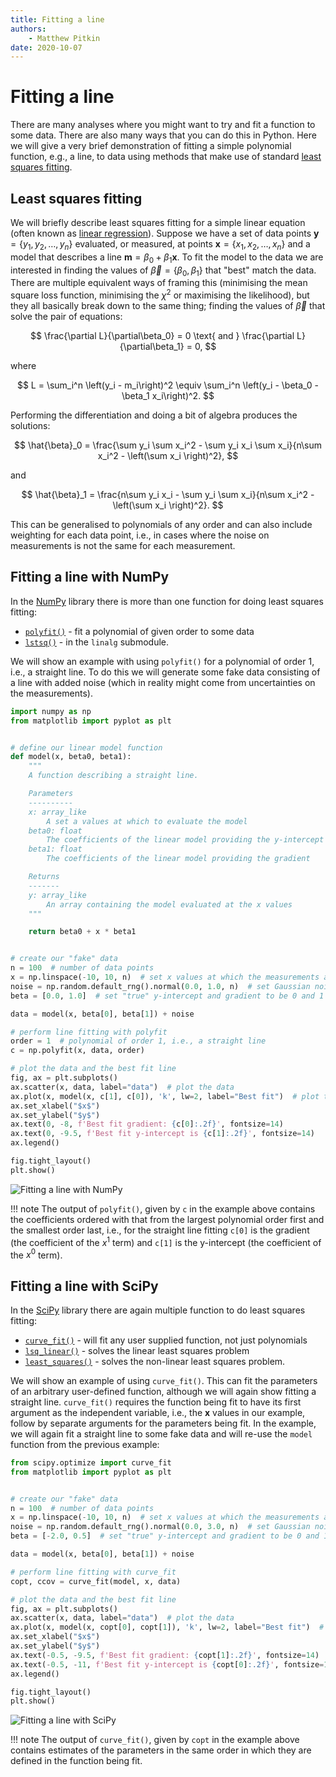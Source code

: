 ```yaml
---
title: Fitting a line
authors:
    - Matthew Pitkin
date: 2020-10-07
---
```


# Fitting a line

There are many analyses where you might want to try and fit a function to some data. There are also
many ways that you can do this in Python. Here we will give a very brief demonstration of fitting a
simple polynomial function, e.g., a line, to data using methods that make use of standard [least
squares fitting](https://en.wikipedia.org/wiki/Least_squares).

## Least squares fitting

We will briefly describe least squares fitting for a simple linear equation (often known as [linear
regression](https://en.wikipedia.org/wiki/Linear_regression)). Suppose we have a set of data points
$\mathbf{y} = \{y_1, y_2, \ldots, y_n\}$ evaluated, or measured, at points $\mathbf{x} = \{x_1, x_2,
\ldots, x_n\}$ and a model that describes a line $\mathbf{m} = \beta_0 + \beta_1 \mathbf{x}$. To fit
the model to the data we are interested in finding the values of $\vec{\beta} = \{\beta_0,
\beta_1\}$ that "best" match the data. There are multiple equivalent ways of framing this
(minimising the mean square loss function, minimising the $\chi^2$ or maximising the likelihood),
but they all basically break down to the same thing; finding the values of $\vec{\beta}$ that solve
the pair of equations:

$$
\frac{\partial L}{\partial\beta_0} = 0 \text{ and } \frac{\partial L}{\partial\beta_1} = 0,
$$

where

$$
L = \sum_i^n \left(y_i - m_i\right)^2 \equiv \sum_i^n \left(y_i - \beta_0 - \beta_1 x_i\right)^2. 
$$

Performing the differentiation and doing a bit of algebra produces the solutions:

$$
\hat{\beta}_0 = \frac{\sum y_i \sum x_i^2 - \sum y_i x_i \sum x_i}{n\sum x_i^2 - \left(\sum x_i \right)^2},
$$

and

$$
\hat{\beta}_1 = \frac{n\sum y_i x_i - \sum y_i \sum x_i}{n\sum x_i^2 - \left(\sum x_i \right)^2}.
$$

This can be generalised to polynomials of any order and can also include weighting for each data
point, i.e., in cases where the noise on measurements is not the same for each measurement.

## Fitting a line with NumPy

In the [NumPy](demo-numpy.md) library there is more than one function for doing least
squares fitting:

* [`polyfit()`](https://numpy.org/doc/stable/reference/generated/numpy.polyfit.html) - fit a
  polynomial of given order to some data
* [`lstsq()`](https://numpy.org/doc/stable/reference/generated/numpy.linalg.lstsq.html#numpy.linalg.lstsq) - in the `linalg` submodule.

We will show an example with using `polyfit()` for a polynomial of order 1, i.e., a straight line.
To do this we will generate some fake data consisting of a line with added noise (which in reality
might come from uncertainties on the measurements).

```python
import numpy as np
from matplotlib import pyplot as plt


# define our linear model function
def model(x, beta0, beta1):
    """
    A function describing a straight line.

    Parameters
    ----------
    x: array_like
        A set a values at which to evaluate the model
    beta0: float
        The coefficients of the linear model providing the y-intercept
    beta1: float
        The coefficients of the linear model providing the gradient

    Returns
    -------
    y: array_like
        An array containing the model evaluated at the x values
    """

    return beta0 + x * beta1


# create our "fake" data
n = 100  # number of data points
x = np.linspace(-10, 10, n)  # set x values at which the measurements are made
noise = np.random.default_rng().normal(0.0, 1.0, n)  # set Gaussian noise with mean of 0 and standard deviation of 1
beta = [0.0, 1.0]  # set "true" y-intercept and gradient to be 0 and 1

data = model(x, beta[0], beta[1]) + noise

# perform line fitting with polyfit
order = 1  # polynomial of order 1, i.e., a straight line
c = np.polyfit(x, data, order)

# plot the data and the best fit line
fig, ax = plt.subplots()
ax.scatter(x, data, label="data")  # plot the data
ax.plot(x, model(x, c[1], c[0]), 'k', lw=2, label="Best fit")  # plot the "best fit" line
ax.set_xlabel("$x$")
ax.set_ylabel("$y$")
ax.text(0, -8, f'Best fit gradient: {c[0]:.2f}', fontsize=14)
ax.text(0, -9.5, f'Best fit y-intercept is {c[1]:.2f}', fontsize=14)
ax.legend()

fig.tight_layout()
plt.show()
```

![Fitting a line with NumPy](img/line_fitting.png)

!!! note
    The output of `polyfit()`, given by `c` in the example above contains the coefficients ordered
    with that from the largest polynomial order first and the smallest order last, i.e., for the
    straight line fitting `c[0]` is the gradient (the coefficient of the $x^1$ term) and `c[1]` is
    the y-intercept (the coefficient of the $x^0$ term).

## Fitting a line with SciPy

In the [SciPy](https://docs.scipy.org/doc/scipy/reference/) library there are again multiple
function to do least squares fitting:

* [`curve_fit()`](https://docs.scipy.org/doc/scipy/reference/generated/scipy.optimize.curve_fit.html) - will fit any user supplied function, not just polynomials
* [`lsq_linear()`](https://docs.scipy.org/doc/scipy/reference/generated/scipy.optimize.lsq_linear.html) - solves the linear least squares problem
* [`least_squares()`](https://docs.scipy.org/doc/scipy/reference/generated/scipy.optimize.least_squares.html) - solves the non-linear least squares problem.

We will show an example of using `curve_fit()`. This can fit the parameters of an arbitrary user-defined
function, although we will again show fitting a straight line. `curve_fit()` requires the
function being fit to have its first argument as the independent variable, i.e., the $\mathbf{x}$
values in our example, follow by separate arguments for the parameters being fit. In the example, we
will again fit a straight line to some fake data and will re-use the `model` function from the
previous example:

```python
from scipy.optimize import curve_fit
from matplotlib import pyplot as plt


# create our "fake" data
n = 100  # number of data points
x = np.linspace(-10, 10, n)  # set x values at which the measurements are made
noise = np.random.default_rng().normal(0.0, 3.0, n)  # set Gaussian noise with mean of 0 and standard deviation of 3
beta = [-2.0, 0.5]  # set "true" y-intercept and gradient to be 0 and 1

data = model(x, beta[0], beta[1]) + noise

# perform line fitting with curve_fit
copt, ccov = curve_fit(model, x, data)

# plot the data and the best fit line
fig, ax = plt.subplots()
ax.scatter(x, data, label="data")  # plot the data
ax.plot(x, model(x, copt[0], copt[1]), 'k', lw=2, label="Best fit")  # plot the "best fit" line
ax.set_xlabel("$x$")
ax.set_ylabel("$y$")
ax.text(-0.5, -9.5, f'Best fit gradient: {copt[1]:.2f}', fontsize=14)
ax.text(-0.5, -11, f'Best fit y-intercept is {copt[0]:.2f}', fontsize=14)
ax.legend()

fig.tight_layout()
plt.show()
```

![Fitting a line with SciPy](img/line_fitting2.png)

!!! note
    The output of `curve_fit()`, given by `copt` in the example above contains estimates of the
    parameters in the same order in which they are defined in the function being fit.